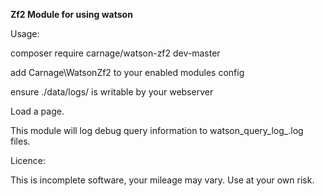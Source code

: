 **Zf2 Module for using watson**

Usage:

composer require carnage/watson-zf2 dev-master

add Carnage\WatsonZf2 to your enabled modules config

ensure ./data/logs/ is writable by your webserver

Load a page.

This module will log debug query information to watson_query_log_<uniqid>.log files.

Licence:

This is incomplete software, your mileage may vary. Use at your own risk.